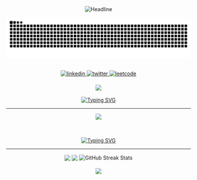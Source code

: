 <div align="center">
    <img src="https://readme-typing-svg.herokuapp.com?color=6FDA44&size=32&center=true&vCenter=true&width=600&height=50&duration=3000&pause=1000&lines=Hi+there+I'm+Yasin+%F0%9F%91%8B;Full-Stack+Developer;Engineer;Problem+Solver;Freelancer;Open-Source+Enthusiast" alt="Headline" />
</div>

<p align = "center">
	<picture>
  	<source media="(prefers-color-scheme: dark)" srcset="https://github.com/YasinzHyper/YasinzHyper/blob/output/github-contribution-grid-snake-dark.svg">
  	<img alt="Snake Game" src="https://github.com/YasinzHyper/YasinzHyper/blob/output/github-contribution-grid-snake.svg">
	</picture>
</p>

<br/>

<div align="center">
  <a href="https://linkedin.com/in/mohammed-yasin-zuhayr-249158157" target="_blank">
    <img src=https://img.shields.io/badge/linkedin-%2300acee.svg?color=405DE6&style=for-the-badge&logo=linkedin&logoColor=white alt=linkedin style="margin-bottom: 5px;" />
  </a>
  <a href="https://x.com/yasin_who" target="_blank">
    <img src=https://img.shields.io/badge/twitter-%2300acee.svg?color=222222&style=for-the-badge&logo=x&logoColor=blsck alt=twitter style="margin-bottom: 5px;" />
  </a>
  <a href="https://leetcode.com/zulfiyasser" target="_blank">
    <img src=https://img.shields.io/badge/leetcode-%2300acee.svg?color=ff9a00&style=for-the-badge&logo=leetcode&logoColor=black alt=leetcode style="margin-bottom: 5px;" />
  </a>
</div>
<br />
<div align="center">
  <a href="">
    <img src="https://komarev.com/ghpvc/?username=YasinzHyper&style=for-the-badge">
  </a>
</div>

<!-- Skill  Icons -->

<p align="center">
  <a href="https://git.io/typing-svg" ><img src="https://readme-typing-svg.herokuapp.com?font=Fira+Code&weight=500&size=24&duration=1000&pause=3000&color=6FDA44&center=true&vCenter=true&random=false&width=435&lines=Skills+and+Technologies" alt="Typing SVG" /></a>	
 <hr>	
<!--   <img src="https://i.imgur.com/dBaSKWF.gif" height="20" width="80%"> -->
</p>
<p align="center">
  <a href="https://skillicons.dev">
    <img src="https://skillicons.dev/icons?i=java,c,js,cpp,dart,py,html,css,jquery,bootstrap,sass,postman,figma,flutter,firebase,react,vite,mongodb,express,nodejs,npm,tensorflow,prisma,postgres,mysql,heroku,vercel,gcp,vscode,eclipse,git,github,bash,windows,ubuntu,vim&perline=12" />
  </a>
</p>

<br />
<!-- Stats -->

<p align="center">
  <a href="https://git.io/typing-svg"><img src="https://readme-typing-svg.herokuapp.com?font=Fira+Code&weight=500&size=24&duration=1000&pause=3000&color=6FDA44&center=true&vCenter=true&random=false&width=435&lines=My+GitHub+Stats" alt="Typing SVG" /> 
  </a>		
  <hr>
<!--   <img src="https://i.imgur.com/dBaSKWF.gif" height="20" width="80%"> -->
</p>
<div align="center">
  <img height=200 align="center" src="https://github-readme-stats.vercel.app/api?username=yasinzhyper&show_icons=true&theme=highcontrast&icon_color=FFFFFF&text_color=FFFFFF&title_color=FFFFFF&bg_color=90deg,020344,28B8D5&line_height=28&rank_icon=github"/>
  <img height=200 align="center" src="https://github-readme-stats.vercel.app/api/top-langs/?username=yasinzhyper&layout=donut&icon_color=FFFFFF&text_color=FFFFFF&title_color=FFFFFF&bg_color=90deg,020344,28B8D5"/>	
  <img align="center" src="https://github-readme-streak-stats.herokuapp.com/?user=yasinzhyper&theme=dark&date_format=j%20M%5B%20Y%5D&background=0,020344,28B8D5&currStreakLabel=ff9a00&fire=ff5a00&ring=ff9a00&card_width=425" alt="GitHub Streak Stats" height="200" />  
</div>
<br/>
<div align="center">
  <a href="https://quira.sh?utm_source=widgets&utm_campaign=YasinzHyper">	
    <img height=350 align="center" src="https://stats.quira.sh/YasinzHyper/languages-over-time?theme=dark"/>
  </a>	  
  <!-- <img height=350 align="center" src="https://stats.quira.sh/YasinzHyper/github?theme=dark"/> -->
</div>
